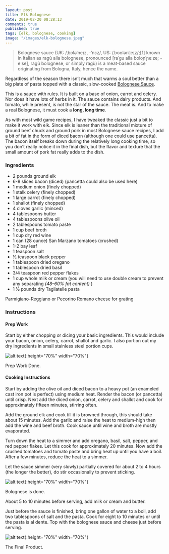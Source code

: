 ```yaml
---
layout: post
title: Elk Bolognese
date: 2019-02-20 08:28:13
comments: true
published: true
tags: [elk, bolognese, cooking]
image: "/images/elk-bolognese.jpeg"
---
```


> Bolognese sauce (UK: /ˌbɒləˈneɪz, -ˈnɛz/, US: /ˌboʊlənˈjeɪz/;[1] known in
> Italian as ragù alla bolognese, pronounced [raˈɡu alla boloɲˈɲeːze; -eːse],
> ragù bolognese, or simply ragù) is a meat-based sauce originating from
> Bologna, Italy, hence the name.

Regardless of the season there isn’t much that warms a soul better than a big plate of pasta topped with a classic, slow-cooked [Bolognese Sauce](https://en.wikipedia.org/wiki/Bolognese_sauce "Bolognese Sauce").

This is a sauce with rules. It is built on a base of onion, carrot and celery. Nor does it have lots of herbs in it. The sauce contains dairy products. And tomato, while present, is not the star of the sauce. The meat is. And to make a real Bolognese, it must cook a **long, long time**.

As with most wild game recipes, I have tweaked the classic just a bit to make it work with elk. Since elk is leaner than the traditional mixture of ground beef chuck and ground pork in most Bolognese sauce recipes, I add a bit of fat in the form of diced bacon (although one could use pancetta). The bacon itself breaks down during the relatively long cooking time, so you don’t really notice it in the final dish, but the flavor and texture that the small amount of pork fat really adds to the dish.

### Ingredients

- 2 pounds ground elk
- 6-8 slices bacon (diced) (pancetta could also be used here)
- 1 medium onion (finely chopped)
- 1 stalk celery (finely chopped)
- 1 large carrot (finely chopped)
- 1 shallot (finely chopped)
- 4 cloves garlic (minced)
- 4 tablespoons butter
- 4 tablespoons olive oil
- 2 tablespoons tomato paste
- 1 cup beef broth
- 1 cup dry red wine
- 1 can (28 ounce) San Marzano tomatoes (crushed)
- 1-2 bay leaf
- 1 teaspoon salt
- 1⁄2 teaspoon black pepper
- 1 tablespoon dried oregano
- 1 tablespoon dried basil
- 3/4 teaspoon red pepper flakes
- 1 cup whole milk or cream (you will need to use double cream to prevent any separating _(48–60% fat content)_ )
- 1 ½ pounds dry Tagliatelle pasta

Parmigiano-Reggiano or Pecorino Romano cheese for grating

### Instructions

#### Prep Work

Start by either chopping or dicing your basic ingredients. This would include your bacon, onion, celery, carrot, shallot and garlic. I also portion out my dry ingredients in small stainless steel portion cups.

![alt text](/images/blog/elk-bolognese/ingredients.jpg){:height="70%" width="70%"}

<div class="captions">
Prep Work Done.<br>
</div>

#### Cooking Instructions

Start by adding the olive oil and diced bacon to a heavy pot (an enameled cast iron pot is perfect) using medium heat. Render the bacon (or pancetta) until crisp. Next add the diced onion, carrot, celery and shallot and cook for approximately fifteen minutes, stirring often.

Add the ground elk and cook till it is browned through, this should take about 15 minutes. Add the garlic and raise the heat to medium-high then add the wine and beef broth. Cook sauce until wine and broth are mostly evaporated.

Turn down the heat to a simmer and add oregano, basil, salt, pepper, and red pepper flakes. Let this cook for approximately 20 minutes. Now add the crushed tomatoes and tomato paste and bring heat up until you have a boil. After a few minutes, reduce the heat to a simmer.

Let the sauce simmer (very slowly) partially covered for about 2 to 4 hours (the longer the better), do stir occasionally to prevent sticking.

![alt text](/images/blog/elk-bolognese/sauce.jpg){:height="70%" width="70%"}

<div class="captions">
Bolognese is done.<br>
</div>

About 5 to 10 minutes before serving, add milk or cream and butter.

Just before the sauce is finished, bring one gallon of water to a boil, add two tablespoons of salt and the pasta. Cook for eight to 10 minutes or until the pasta is al dente. Top with the bolognese sauce and cheese just before serving.

![alt text](/images/blog/elk-bolognese/final_product.webp){:height="70%" width="70%"}

<div class="captions">
The Final Product.<br>
</div>
